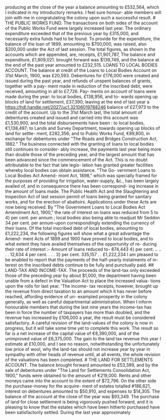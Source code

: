 producing at the close of the year a balance amounting to £532,564, which I indicated in my introductory remarks. I feel sure honour- able members will join with me in congratulating the colony upon such a successful result. # THE PUBLIC WORKS FUND. The transactions on both sides of the account of the Public Works Fund were largely increased last year. The ordinary expenditure exceeded that of the previous year by £315,000, and necessarily extra funds had to be found. To provide for the expenditure, the balance of the loan of 1899, amounting to $700,000, was raised, also $200,000 under the Act of last session. The total figures, as shown in the accounts which are appended, are, receipts, £1,901,787, The balance and expenditure, £1,809,021. brought forward was $139,749, and the balance at the end of the past year amounted to £232,515. LOANS TO LOCAL BODIES ACCOUNT. The balance at credit of the Loans to Local Bodies Account on 31st March, 1900, was £20,593. Debentures for £176,000 were created and issued during the past year, and refunds of unspent balances of grants, together with a pay- ment made in reduction of the inscribed debt, were received, amounting in all to £7,726. Pay- ments on account of loans were made during the year: to local bodies, £138,956, and to- wards opening up blocks of land for settlement, £37,390; leaving at the end of last year a https://hdl.handle.net/2027/uc1.32106019788246 balance of £27,973 to the credit of the account. Up to the 31st March last, the total amount of debentures created and issued and carried into this account was £1,530,900, and the total disbursements have been : to local bodies, €1,138,497; to Lands and Survey Department, towards opening up blocks of land for settle- ment, £282,356; and to Public Works Fund, €89,800, in exchange for debentures under "The Roads and Bridges Construction Act, 1882." The business connected with the granting of loans to local bodies still continues to consider- ably increase, the payments last year being more than double those of the preceding year, and the largest amount that has been advanced since the commencement of the Act. This is no doubt attributable to the fact that late legis- lation has granted greater facilities whereby local bodies can obtain assistance. "The Go- vernment Loans to Local Bodies Act Amend- mont Act, 1898," which was specially framed for the purposes of providing for irrigation, water-supply, &c., has been largely availed of, and in consequence there has been correspond- ing increase in the amount of loans made. The Public Health Act and the Slaughtering and Inspection Act of last session permit of loans being granted for sanitary works, and for the erection of abattoirs. Applications under these Acts are now being received. By "The Government Loans to Local Bodies Act Amendment Act, 1900," the rate of interest on loans was reduced from 5 to 4} per cent. per annum ; local bodies also being able to readjust Mr Seddon 34 per cent. per annum-upon correspondingly extending the currency of their loans. Of the total inscribed debt of local bodies, amounting to £1,222,234, the following figures will show what a great advantage the Amend- ment Acts of 1899 and 1900 have proved to local bodies, and to what extent they have availed themselves of the opportunity of re- ducing their rate of interest :- Amount of loans reduced to- 874,443 4} per cent. .. .. . . 12,634 4 per cent. . . . 3} per cent. 335,157 . . £1,222,234 I am pleased to be enabled to report that the payments of the half-yearly instalments of in- terest on the inscribed debts continue to be fully and punctually paid. ## LAND-TAX AND INCOME-TAX. The proceeds of the land-tax only exceeded those of the preceding year by about $1,000, the department having been unable from a defect in the Valuation Act to place the increased valua- tions upon the rolls for last year. 'The income- tax receipts, however, brought up the revenue from direct taxation to an amount which it has never before reached, affording evidence of un- exampled prosperity in the colony generally, as well as careful departmental administration. When I inform honourable members that during the last nine years the income-tax has been in force the number of taxpayers has more than doubled, and the revenue has increased by £106,000 a year, the result must be considered satisfactory. A careful revision of the land-values of the colony is now in progress, but it will take some time yet to complete this work. The result so far is a net increase of the capital value of €8,390,000, and of the unimproved value of £6,375,000. The gain to the land tax revenue this year I estimate at £10,000, and I see no reason, notwithstanding the unfortunately low price of wool, why the land-tax should not increase year by year in sympathy with other heads of revenue until, at all events, the whole revision of the valuations has been completed. # THE LAND FOR SETTLEMENTS ACCOUNT. The balance brought forward amounted to £53,389, and by the sale of debentures under "The Land for Settlements Consolidation Act, 1900," funds were obtained to the amount of €219,000. Rents and other moneys came into the account to the extent of $72,796. On the other side the purchase-money for the acquire- ment of estates totalled #186,621, interest on debentures amounted to $50,910, and expenses to $14,305. The balance of the account at the close of the year was $93,349. The purchase of land for close settlement is being vigorously pushed forward, and it is pleasing to know that the estates which have been hitherto purchased have been satisfactorily settled. During the last year approximately 